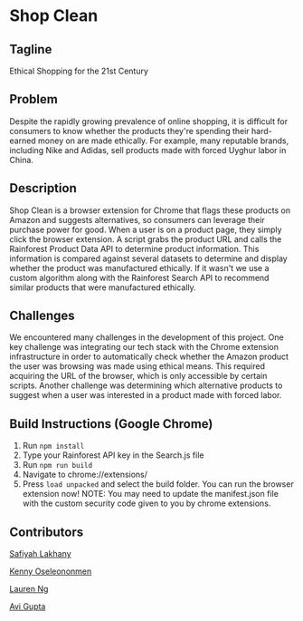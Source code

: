 # Shop Clean

## Tagline
Ethical Shopping for the 21st Century

## Problem
Despite the rapidly growing prevalence of online shopping, it is difficult for consumers to know whether the products they're spending their hard-earned money on are made ethically. For example, many reputable brands, including Nike and Adidas, sell products made with forced Uyghur labor in China.

## Description
Shop Clean is a browser extension for Chrome that flags these products on Amazon and suggests alternatives, so consumers can leverage their purchase power for good. When a user is on a product page, they simply click the browser extension. A script grabs the product URL and calls the Rainforest Product Data API to determine product information. This information is compared against several datasets to determine and display whether the product was manufactured ethically. If it wasn't we use a custom algorithm along with the Rainforest Search API to recommend similar products that were manufactured ethically.

## Challenges
We encountered many challenges in the development of this project. One key challenge was integrating our tech stack with the Chrome extension infrastructure in order to automatically check whether the Amazon product the user was browsing was made using ethical means. This required acquiring the URL of the browser, which is only accessible by certain scripts. Another challenge was determining which alternative products to suggest when a user was interested in a product made with forced labor.

## Build Instructions (Google Chrome)
1. Run `npm install`
2. Type your Rainforest API key in the Search.js file
3. Run `npm run build`
4. Navigate to chrome://extensions/
5. Press `load unpacked` and select the build folder. You can run the browser extension now!
NOTE: You may need to update the manifest.json file with the custom security code given to you by chrome extensions.

## Contributors
[Safiyah Lakhany](https://github.com/safiyahlakhany)

[Kenny Oseleononmen](https://github.com/Kenny1G)

[Lauren Ng](https://github.com/laurenng)

[Avi Gupta](https://github.com/avigupta33)
